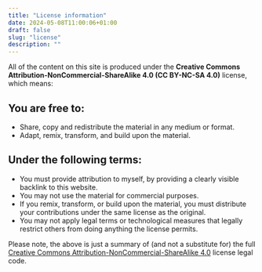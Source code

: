 ```yaml
---
title: "License information"
date: 2024-05-08T11:00:06+01:00
draft: false
slug: "license"
description: ""
---
```


All of the content on this site is produced under the **Creative Commons Attribution-NonCommercial-ShareAlike 4.0 (CC BY-NC-SA 4.0)** license, which means:

## You are free to:

- Share, copy and redistribute the material in any medium or format.
- Adapt, remix, transform, and build upon the material.

## Under the following terms:

- You must provide attribution to myself, by providing a clearly visible backlink to this website.
- You may not use the material for commercial purposes.
- If you remix, transform, or build upon the material, you must distribute your contributions under the same license as the original.
- You may not apply legal terms or technological measures that legally restrict others from doing anything the license permits.

Please note, the above is just a summary of (and not a substitute for) the full [Creative Commons Attribution-NonCommercial-ShareAlike 4.0](https://creativecommons.org/licenses/by-nc-sa/4.0/legalcode.en) license legal code.


